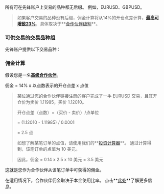 
所有可在先锋账户上交易的品种都无后缀。 例如，EURUSD、GBPUSD。

> 如果客户交易的品种没有后缀，佣金计算将从14%的开仓点差计算，**[最高可增致23%](https://get.exnessaffiliates.help/hc/zh-cn/articles/360016470800)**，具体取决于**[合作伙伴级别](https://get.exnessaffiliates.help/hc/zh-cn/articles/4412178725138)**。

### 可供交易的交易品种组 ###

先锋账户提供以下交易品种：

### 佣金计算 ###

假设您是一名[**高级合作伙伴**](https://get.exnessaffiliates.help/hc/zh-cn/articles/360016522379-Available-Partner-Types#h_01G80HM4F7096PTJ25S2ZNXCW6)。

佣金 = 14% x 以点数表示的开仓点差 x 点值

>
>
> 某位通过您的合作伙伴链接注册的客户完成了一手 EURUSD 交易，且其开仓价为卖价 1.11985，买价 1.12010。
>
>
>
> 开仓点差（点数）=（买价 - 卖价）/点单位
>
>
>
>  \= (1.12010 - 1.11985) / 0.0001
>
>
>
>  \= 2.5 点
>
>
>
> 如想了解某笔订单的点值，请使用我们的**[投资计算器](https://www.extrading.expert/calculator/)**。 通过计算得到，该笔订单的点值为 10 美元。
>
>
>
> 因此，佣金 = 0.14 x 2.5 x 10 美元 = 3.5 美元
>
>

这就是您作为合作伙伴从该笔订单中可获得的佣金。

在适用情况下，合作伙伴佣金取决于本金使用比率。 点击**[此处](https://get.exnessaffiliates.help/hc/zh-cn/articles/360014729900)**了解更多信息。